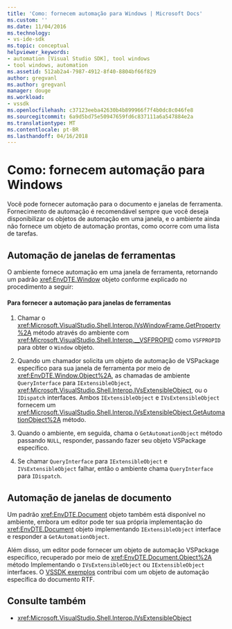 ```yaml
---
title: 'Como: fornecem automação para Windows | Microsoft Docs'
ms.custom: ''
ms.date: 11/04/2016
ms.technology:
- vs-ide-sdk
ms.topic: conceptual
helpviewer_keywords:
- automation [Visual Studio SDK], tool windows
- tool windows, automation
ms.assetid: 512ab2a4-7987-4912-8f40-8804bf66f829
author: gregvanl
ms.author: gregvanl
manager: douge
ms.workload:
- vssdk
ms.openlocfilehash: c37123eeba42630b4b899966f7f4b0dc8c046fe8
ms.sourcegitcommit: 6a9d5bd75e50947659fd6c837111a6a547884e2a
ms.translationtype: MT
ms.contentlocale: pt-BR
ms.lasthandoff: 04/16/2018
---
```

# <a name="how-to-provide-automation-for-windows"></a>Como: fornecem automação para Windows
Você pode fornecer automação para o documento e janelas de ferramenta. Fornecimento de automação é recomendável sempre que você deseja disponibilizar os objetos de automação em uma janela, e o ambiente ainda não fornece um objeto de automação prontas, como ocorre com uma lista de tarefas.

## <a name="automation-for-tool-windows"></a>Automação de janelas de ferramentas
 O ambiente fornece automação em uma janela de ferramenta, retornando um padrão <xref:EnvDTE.Window> objeto conforme explicado no procedimento a seguir:

#### <a name="to-provide-automation-for-tool-windows"></a>Para fornecer a automação para janelas de ferramentas

1.  Chamar o <xref:Microsoft.VisualStudio.Shell.Interop.IVsWindowFrame.GetProperty%2A> método através do ambiente com <xref:Microsoft.VisualStudio.Shell.Interop.__VSFPROPID> como `VSFPROPID` para obter o `Window` objeto.

2.  Quando um chamador solicita um objeto de automação de VSPackage específico para sua janela de ferramenta por meio de <xref:EnvDTE.Window.Object%2A>, as chamadas de ambiente `QueryInterface` para `IExtensibleObject`, <xref:Microsoft.VisualStudio.Shell.Interop.IVsExtensibleObject>, ou o `IDispatch` interfaces. Ambos `IExtensibleObject` e `IVsExtensibleObject` fornecem um <xref:Microsoft.VisualStudio.Shell.Interop.IVsExtensibleObject.GetAutomationObject%2A> método.

3.  Quando o ambiente, em seguida, chama o `GetAutomationObject` método passando `NULL`, responder, passando fazer seu objeto VSPackage específico.

4.  Se chamar `QueryInterface` para `IExtensibleObject` e `IVsExtensibleObject` falhar, então o ambiente chama `QueryInterface` para `IDispatch`.

## <a name="automation-for-document-windows"></a>Automação de janelas de documento
 Um padrão <xref:EnvDTE.Document> objeto também está disponível no ambiente, embora um editor pode ter sua própria implementação do <xref:EnvDTE.Document> objeto implementando `IExtensibleObject` interface e responder a `GetAutomationObject`.

 Além disso, um editor pode fornecer um objeto de automação VSPackage específico, recuperado por meio de <xref:EnvDTE.Document.Object%2A> método Implementando o `IVsExtensibleObject` ou `IExtensibleObject` interfaces. O [VSSDK exemplos](http://aka.ms/vs2015sdksamples) contribui com um objeto de automação específica do documento RTF.

## <a name="see-also"></a>Consulte também

- <xref:Microsoft.VisualStudio.Shell.Interop.IVsExtensibleObject>